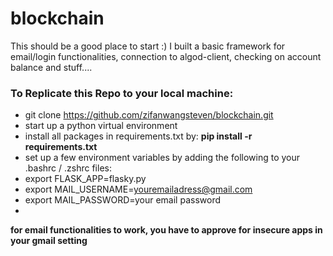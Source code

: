 # blockchain
This should be a good place to start :)
I built a basic framework for email/login functionalities, connection to algod-client, checking on account balance and stuff....

### To Replicate this Repo to your local machine:
* git clone https://github.com/zifanwangsteven/blockchain.git
* start up a python virtual environment
* install all packages in requirements.txt by: __pip install -r requirements.txt__
* set up a few environment variables by adding the following to your .bashrc / .zshrc files:
* export FLASK_APP=flasky.py
* export MAIL_USERNAME=youremailadress@gmail.com
* export MAIL_PASSWORD=your email password
* 
**for email functionalities to work, you have to approve for insecure apps in your gmail setting**
